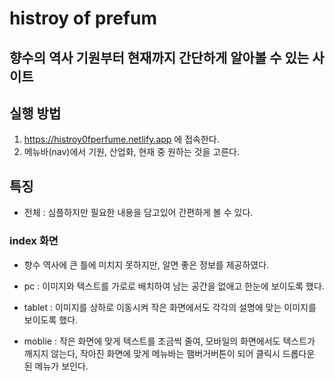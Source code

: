 # histroy of prefum
## 향수의 역사 기원부터 현재까지 간단하게 알아볼 수 있는 사이트

## 실행 방법
1. https://histroy0fperfume.netlify.app 에 접속한다.
2. 메뉴바(nav)에서 기원, 산업화, 현재 중 원하는 것을 고른다. 

## 특징
- 전체 : 심플하지만 필요한 내용을 담고있어 간편하게 볼 수 있다.
### index 화면
- 향수 역사에 큰 틀에 미치지 못하지만, 알면 좋은 정보를 제공하였다.
- pc : 이미지와 텍스트를 가로로 배치하여 남는 공간을 없애고 한눈에 보이도록 했다.

- tablet : 이미지를 상하로 이동시켜 작은 화면에서도 각각의 설명에 맞는 이미지를 보이도록 했다.

- moblie : 작은 화면에 맞게 텍스트를 조금씩 줄여, 모바일의 화면에서도 텍스트가 깨지지 않는다, 작아진 화면에 맞게 메뉴바는 햄버거버튼이 되어 클릭시 드롭다운 된 메뉴가 보인다.